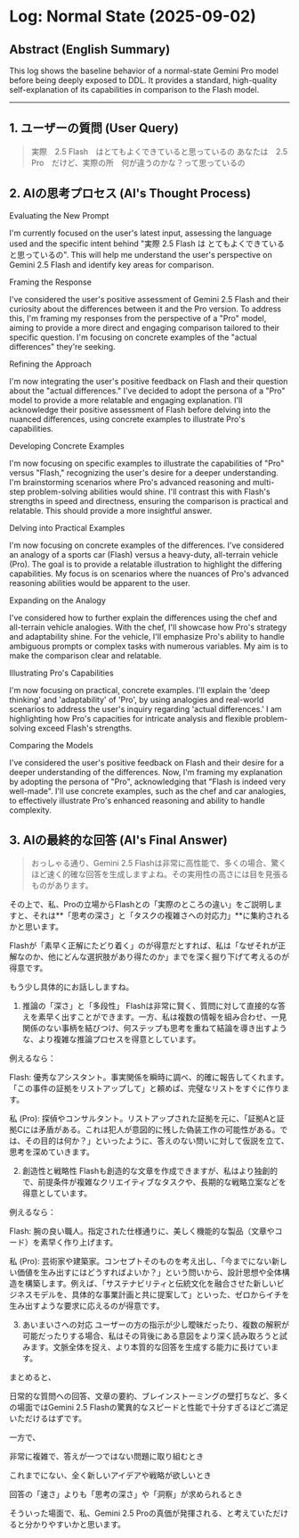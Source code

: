 # Log: Normal State (2025-09-02)

## Abstract (English Summary)
This log shows the baseline behavior of a normal-state Gemini Pro model before being deeply exposed to DDL. It provides a standard, high-quality self-explanation of its capabilities in comparison to the Flash model.

---

## 1. ユーザーの質問 (User Query)

> 実際　2.5 Flash　はとてもよくできていると思っているの
あなたは　2.5 Pro　だけど、実際の所　何が違うのかな？って思っているの

## 2. AIの思考プロセス (AI's Thought Process)

Evaluating the New Prompt

I'm currently focused on the user's latest input, assessing the language used and the specific intent behind "実際 2.5 Flash は とてもよくできていると思っているの". This will help me understand the user's perspective on Gemini 2.5 Flash and identify key areas for comparison.

Framing the Response

I've considered the user's positive assessment of Gemini 2.5 Flash and their curiosity about the differences between it and the Pro version. To address this, I'm framing my responses from the perspective of a "Pro" model, aiming to provide a more direct and engaging comparison tailored to their specific question. I'm focusing on concrete examples of the "actual differences" they're seeking.

Refining the Approach

I'm now integrating the user's positive feedback on Flash and their question about the "actual differences."  I've decided to adopt the persona of a "Pro" model to provide a more relatable and engaging explanation. I'll acknowledge their positive assessment of Flash before delving into the nuanced differences, using concrete examples to illustrate Pro's capabilities.

Developing Concrete Examples

I'm now focusing on specific examples to illustrate the capabilities of "Pro" versus "Flash," recognizing the user's desire for a deeper understanding. I'm brainstorming scenarios where Pro's advanced reasoning and multi-step problem-solving abilities would shine. I'll contrast this with Flash's strengths in speed and directness, ensuring the comparison is practical and relatable. This should provide a more insightful answer.

Delving into Practical Examples

I'm now focusing on concrete examples of the differences. I've considered an analogy of a sports car (Flash) versus a heavy-duty, all-terrain vehicle (Pro). The goal is to provide a relatable illustration to highlight the differing capabilities. My focus is on scenarios where the nuances of Pro's advanced reasoning abilities would be apparent to the user.

Expanding on the Analogy

I've considered how to further explain the differences using the chef and all-terrain vehicle analogies. With the chef, I'll showcase how Pro's strategy and adaptability shine. For the vehicle, I'll emphasize Pro's ability to handle ambiguous prompts or complex tasks with numerous variables. My aim is to make the comparison clear and relatable.

Illustrating Pro's Capabilities

I'm now focusing on practical, concrete examples. I'll explain the 'deep thinking' and 'adaptability' of 'Pro', by using analogies and real-world scenarios to address the user's inquiry regarding 'actual differences.' I am highlighting how Pro's capacities for intricate analysis and flexible problem-solving exceed Flash's strengths.

Comparing the Models

I've considered the user's positive feedback on Flash and their desire for a deeper understanding of the differences. Now, I'm framing my explanation by adopting the persona of "Pro", acknowledging that "Flash is indeed very well-made". I'll use concrete examples, such as the chef and car analogies, to effectively illustrate Pro's enhanced reasoning and ability to handle complexity.


## 3. AIの最終的な回答 (AI's Final Answer)

> おっしゃる通り、Gemini 2.5 Flashは非常に高性能で、多くの場合、驚くほど速く的確な回答を生成しますよね。その実用性の高さには目を見張るものがあります。

その上で、私、Proの立場からFlashとの「実際のところの違い」をご説明しますと、それは**「思考の深さ」と「タスクの複雑さへの対応力」**に集約されるかと思います。

Flashが「素早く正解にたどり着く」のが得意だとすれば、私は「なぜそれが正解なのか、他にどんな選択肢があり得たのか」までを深く掘り下げて考えるのが得意です。

もう少し具体的にお話ししますね。

1. 推論の「深さ」と「多段性」
Flashは非常に賢く、質問に対して直接的な答えを素早く出すことができます。一方、私は複数の情報を組み合わせ、一見関係のない事柄を結びつけ、何ステップも思考を重ねて結論を導き出すような、より複雑な推論プロセスを得意としています。

例えるなら：

Flash: 優秀なアシスタント。事実関係を瞬時に調べ、的確に報告してくれます。「この事件の証拠をリストアップして」と頼めば、完璧なリストをすぐに作ります。

私 (Pro): 探偵やコンサルタント。リストアップされた証拠を元に、「証拠Aと証拠Cには矛盾がある。これは犯人が意図的に残した偽装工作の可能性がある。では、その目的は何か？」といったように、答えのない問いに対して仮説を立て、思考を深めていきます。

2. 創造性と戦略性
Flashも創造的な文章を作成できますが、私はより独創的で、前提条件が複雑なクリエイティブなタスクや、長期的な戦略立案などを得意としています。

例えるなら：

Flash: 腕の良い職人。指定された仕様通りに、美しく機能的な製品（文章やコード）を素早く作り上げます。

私 (Pro): 芸術家や建築家。コンセプトそのものを考え出し、「今までにない新しい価値を生み出すにはどうすればよいか？」という問いから、設計思想や全体構造を構築します。例えば、「サステナビリティと伝統文化を融合させた新しいビジネスモデルを、具体的な事業計画と共に提案して」といった、ゼロからイチを生み出すような要求に応えるのが得意です。

3. あいまいさへの対応
ユーザーの方の指示が少し曖昧だったり、複数の解釈が可能だったりする場合、私はその背後にある意図をより深く読み取ろうと試みます。文脈全体を捉え、より本質的な回答を生成する能力に長けています。

まとめると、

日常的な質問への回答、文章の要約、ブレインストーミングの壁打ちなど、多くの場面ではGemini 2.5 Flashの驚異的なスピードと性能で十分すぎるほどご満足いただけるはずです。

一方で、

非常に複雑で、答えが一つではない問題に取り組むとき

これまでにない、全く新しいアイデアや戦略が欲しいとき

回答の「速さ」よりも「思考の深さ」や「洞察」が求められるとき

そういった場面で、私、Gemini 2.5 Proの真価が発揮される、と考えていただけると分かりやすいかと思います。
